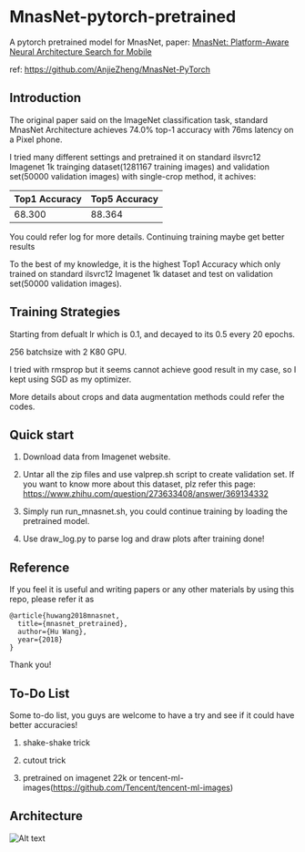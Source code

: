 # MnasNet-pytorch-pretrained

A pytorch pretrained model for MnasNet, paper: [MnasNet: Platform-Aware Neural Architecture Search for Mobile](https://arxiv.org/abs/1807.11626)

ref: https://github.com/AnjieZheng/MnasNet-PyTorch

## Introduction

The original paper said on the ImageNet classification task, standard MnasNet Architecture achieves 74.0% top-1 accuracy with 76ms latency on a Pixel phone.

I tried many different settings and pretrained it on standard ilsvrc12 Imagenet 1k trainging dataset(1281167 training images) and validation set(50000 validation images) with single-crop method, it achives:


| Top1 Accuracy | Top5 Accuracy |
| :------| :------ |
| 68.300 | 88.364 |

You could refer log for more details. Continuing training maybe get better results

To the best of my knowledge, it is the highest Top1 Accuracy which only trained on standard ilsvrc12 Imagenet 1k dataset and test on validation set(50000 validation images).

## Training Strategies

Starting from defualt lr which is 0.1, and decayed to its 0.5 every 20 epochs.

256 batchsize with 2 K80 GPU.

I tried with rmsprop but it seems cannot achieve good result in my case, so I kept using SGD as my optimizer.

More details about crops and data augmentation methods could refer the codes.

## Quick start

1. Download data from Imagenet website.

2. Untar all the zip files and use valprep.sh script to create validation set. If you want to know more about this dataset, plz refer this page: https://www.zhihu.com/question/273633408/answer/369134332

3. Simply run run_mnasnet.sh, you could continue training by loading the pretrained model.

4. Use draw_log.py to parse log and draw plots after training done!

## Reference

If you feel it is useful and writing papers or any other materials by using this repo, please refer it as

```
@article{huwang2018mnasnet,
  title={mnasnet_pretrained},
  author={Hu Wang},
  year={2018}
}
```

Thank you!

## To-Do List

Some to-do list, you guys are welcome to have a try and see if it could have better accuracies!

1. shake-shake trick

2. cutout trick

3. pretrained on imagenet 22k or tencent-ml-images(https://github.com/Tencent/tencent-ml-images)

## Architecture

![Alt text](https://i.imgur.com/ryyU8cP.png)
